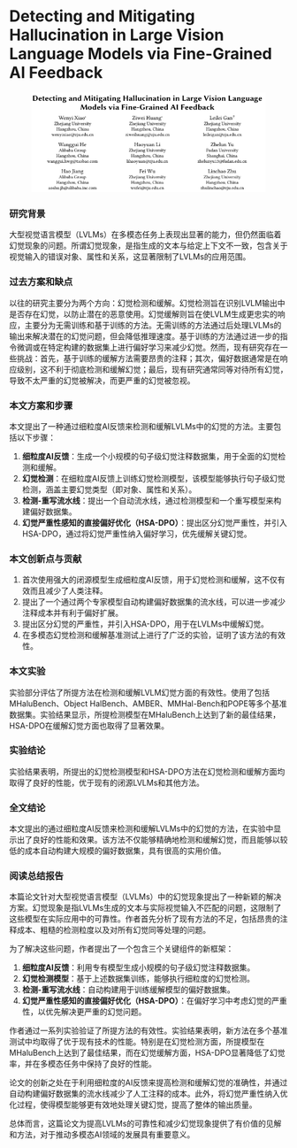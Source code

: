 # Detecting and Mitigating Hallucination in Large Vision Language Models via Fine-Grained AI Feedback

<figure><img src="../.gitbook/assets/image (1) (2).png" alt=""><figcaption></figcaption></figure>

### 研究背景

大型视觉语言模型（LVLMs）在多模态任务上表现出显著的能力，但仍然面临着幻觉现象的问题。所谓幻觉现象，是指生成的文本与给定上下文不一致，包含关于视觉输入的错误对象、属性和关系，这显著限制了LVLMs的应用范围。

### 过去方案和缺点

以往的研究主要分为两个方向：幻觉检测和缓解。幻觉检测旨在识别LVLM输出中是否存在幻觉，以防止潜在的恶意使用。幻觉缓解则旨在使LVLM生成更忠实的响应，主要分为无需训练和基于训练的方法。无需训练的方法通过后处理LVLMs的输出来解决潜在的幻觉问题，但会降低推理速度。基于训练的方法通过进一步的指令微调或在特定构建的数据集上进行偏好学习来减少幻觉。然而，现有研究存在一些挑战：首先，基于训练的缓解方法需要昂贵的注释；其次，偏好数据通常是在响应级别，这不利于彻底检测和缓解幻觉；最后，现有研究通常同等对待所有幻觉，导致不太严重的幻觉被解决，而更严重的幻觉被忽视。

### 本文方案和步骤

本文提出了一种通过细粒度AI反馈来检测和缓解LVLMs中的幻觉的方法。主要包括以下步骤：

1. **细粒度AI反馈**：生成一个小规模的句子级幻觉注释数据集，用于全面的幻觉检测和缓解。
2. **幻觉检测**：在细粒度AI反馈上训练幻觉检测模型，该模型能够执行句子级幻觉检测，涵盖主要幻觉类型（即对象、属性和关系）。
3. **检测-重写流水线**：提出一个自动流水线，通过检测模型和一个重写模型来构建偏好数据集。
4. **幻觉严重性感知的直接偏好优化（HSA-DPO）**：提出区分幻觉严重性，并引入HSA-DPO，通过将幻觉严重性纳入偏好学习，优先缓解关键幻觉。

### 本文创新点与贡献

1. 首次使用强大的闭源模型生成细粒度AI反馈，用于幻觉检测和缓解，这不仅有效而且减少了人类注释。
2. 提出了一个通过两个专家模型自动构建偏好数据集的流水线，可以进一步减少注释成本并有利于偏好扩展。
3. 提出区分幻觉的严重性，并引入HSA-DPO，用于在LVLMs中缓解幻觉。
4. 在多模态幻觉检测和缓解基准测试上进行了广泛的实验，证明了该方法的有效性。

### 本文实验

实验部分评估了所提方法在检测和缓解LVLM幻觉方面的有效性。使用了包括MHaluBench、Object HalBench、AMBER、MMHal-Bench和POPE等多个基准数据集。实验结果显示，所提检测模型在MHaluBench上达到了新的最佳结果，HSA-DPO在缓解幻觉方面也取得了显著效果。

### 实验结论

实验结果表明，所提出的幻觉检测模型和HSA-DPO方法在幻觉检测和缓解方面均取得了良好的性能，优于现有的闭源LVLMs和其他方法。

### 全文结论

本文提出的通过细粒度AI反馈来检测和缓解LVLMs中的幻觉的方法，在实验中显示出了良好的性能和效果。该方法不仅能够精确地检测和缓解幻觉，而且能够以较低的成本自动构建大规模的偏好数据集，具有很高的实用价值。

### 阅读总结报告

本篇论文针对大型视觉语言模型（LVLMs）中的幻觉现象提出了一种新颖的解决方案。幻觉现象是指LVLMs生成的文本与实际视觉输入不匹配的问题，这限制了这些模型在实际应用中的可靠性。作者首先分析了现有方法的不足，包括昂贵的注释成本、粗糙的检测粒度以及对所有幻觉同等处理的问题。

为了解决这些问题，作者提出了一个包含三个关键组件的新框架：

1. **细粒度AI反馈**：利用专有模型生成小规模的句子级幻觉注释数据集。
2. **幻觉检测模型**：基于上述数据集训练，能够执行细粒度的幻觉检测。
3. **检测-重写流水线**：自动构建用于训练缓解模型的偏好数据集。
4. **幻觉严重性感知的直接偏好优化（HSA-DPO）**：在偏好学习中考虑幻觉的严重性，以优先解决更严重的幻觉问题。

作者通过一系列实验验证了所提方法的有效性。实验结果表明，新方法在多个基准测试中均取得了优于现有技术的性能。特别是在幻觉检测方面，所提模型在MHaluBench上达到了最佳结果，而在幻觉缓解方面，HSA-DPO显著降低了幻觉率，并在多模态任务中保持了良好的性能。

论文的创新之处在于利用细粒度的AI反馈来提高检测和缓解幻觉的准确性，并通过自动构建偏好数据集的流水线减少了人工注释的成本。此外，将幻觉严重性纳入优化过程，使得模型能够更有效地处理关键幻觉，提高了整体的输出质量。

总体而言，这篇论文为提高LVLMs的可靠性和减少幻觉现象提供了有价值的见解和方法，对于推动多模态AI领域的发展具有重要意义。
